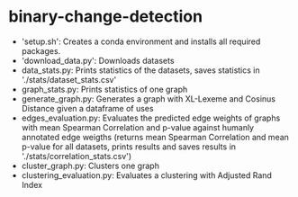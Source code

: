 # binary-change-detection

- 'setup.sh': Creates a conda environment and installs all required packages.  
- 'download_data.py': Downloads datasets  
- data_stats.py: Prints statistics of the datasets, saves statistics in './stats/dataset_stats.csv' 
- graph_stats.py: Prints statistics of one graph 
- generate_graph.py: Generates a graph with XL-Lexeme and Cosinus Distance given a dataframe of uses 
- edges_evaluation.py: Evaluates the predicted edge weights of graphs with mean Spearman Correlation and p-value against humanly annotated edge weigths
(returns mean Spearman Correlation and mean p-value for all datasets, prints results and saves results in './stats/correlation_stats.csv') 
- cluster_graph.py: Clusters one graph
- clustering_evaluation.py: Evaluates a clustering with Adjusted Rand Index 
